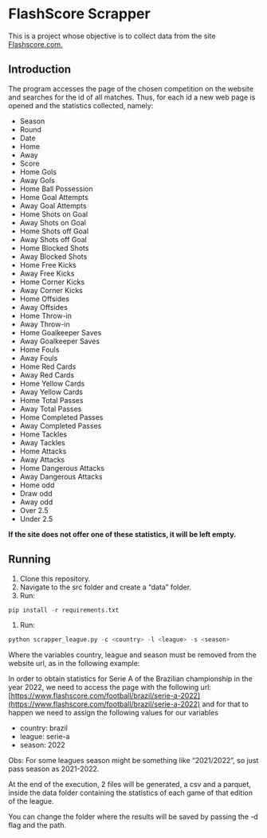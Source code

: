 # FlashScore Scrapper

This is a project whose objective is to collect data from the site [Flashscore.com.](https://flashscore.com/)

## Introduction

The program accesses the page of the chosen competition on the website and searches for the id of all matches. Thus, for each id a new web page is opened and the statistics collected, namely:

- Season
- Round
- Date
- Home
- Away
- Score
- Home Gols
- Away Gols
- Home Ball Possession
- Home Goal Attempts
- Away Goal Attempts
- Home Shots on Goal
- Away Shots on Goal
- Home Shots off Goal
- Away Shots off Goal
- Home Blocked Shots
- Away Blocked Shots
- Home Free Kicks
- Away Free Kicks
- Home Corner Kicks
- Away Corner Kicks
- Home Offsides
- Away Offsides
- Home Throw-in
- Away Throw-in
- Home Goalkeeper Saves
- Away Goalkeeper Saves
- Home Fouls
- Away Fouls
- Home Red Cards
- Away Red Cards
- Home Yellow Cards
- Away Yellow Cards
- Home Total Passes
- Away Total Passes
- Home Completed Passes
- Away Completed Passes
- Home Tackles
- Away Tackles
- Home Attacks
- Away Attacks
- Home Dangerous Attacks
- Away Dangerous Attacks
- Home odd
- Draw odd
- Away odd
- Over 2.5
- Under 2.5

**If the site does not offer one of these statistics, it will be left empty.**

## Running

1. Clone this repository.
2. Navigate to the src folder and create a “data” folder.
3. Run:

```python
pip install -r requirements.txt
```

1. Run:

```python
python scrapper_league.py -c <country> -l <league> -s <season>
```

Where the variables country, league and season must be removed from the website url, as in the following example:

In order to obtain statistics for Serie A of the Brazilian championship in the year 2022, we need to access the page with the following url: [https://www.flashscore.com/football/brazil/serie-a-2022](https://www.flashscore.com/football/brazil/serie-a-2022) and for that to happen we need to assign the following values for our variables

- country: brazil
- league: serie-a
- season: 2022

Obs: For some leagues season might be something like “2021/2022”, so just pass season as 2021-2022.

At the end of the execution, 2 files will be generated, a csv and a parquet, inside the data folder containing the statistics of each game of that edition of the league.

You can change the folder where the results will be saved by passing the -d flag and the path.